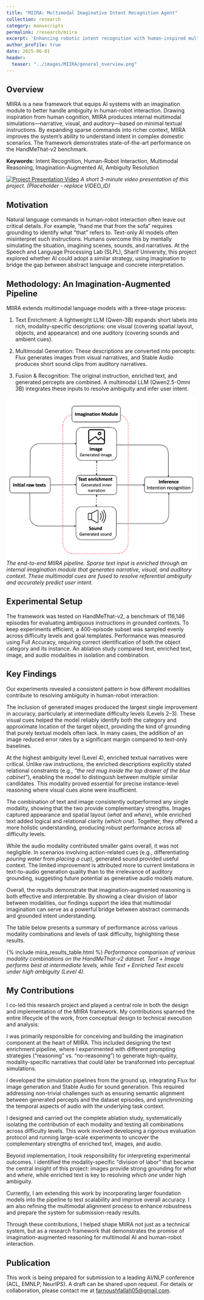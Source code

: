 ```yaml
---
title: "MIIRA: Multimodal Imaginative Intent Recognition Agent"
collection: research
category: manuscripts
permalink: /research/miira
excerpt: 'Enhancing robotic intent recognition with human-inspired multimodal imagination, achieving state-of-the-art results on ambiguous instruction benchmarks.'
author_profile: true
date: 2025-06-01
header:
  teaser: "../images/MIIRA/general_overview.png"
---
```


## Overview

MIIRA is a new framework that equips AI systems with an imagination module to better handle ambiguity in human-robot interaction. Drawing inspiration from human cognition, MIIRA produces internal multimodal simulations—narrative, visual, and auditory—based on minimal textual instructions. By expanding sparse commands into richer context, MIIRA improves the system’s ability to understand intent in complex domestic scenarios. The framework demonstrates state-of-the-art performance on the HandMeThat-v2 benchmark.

**Keywords:** Intent Recognition, Human-Robot Interaction, Multimodal Reasoning, Imagination-Augmented AI, Ambiguity Resolution


[![Project Presentation Video](https://img.youtube.com/vi/VIDEO_ID/0.jpg)](https://www.youtube.com/watch?v=VIDEO_ID)
*A short 3-minute video presentation of this project. (Placeholder - replace VIDEO_ID)*


## Motivation

Natural language commands in human-robot interaction often leave out critical details. For example, “hand me that from the sofa” requires grounding to identify what “that” refers to. Text-only AI models often misinterpret such instructions. Humans overcome this by mentally simulating the situation, imagining scenes, sounds, and narratives. At the Speech and Language Processing Lab (SLPL), Sharif University, this project explored whether AI could adopt a similar strategy, using imagination to bridge the gap between abstract language and concrete interpretation.



## Methodology: An Imagination-Augmented Pipeline

MIIRA extends multimodal language models with a three-stage process:

1. Text Enrichment: A lightweight LLM (Qwen-3B) expands short labels into rich, modality-specific descriptions: one visual (covering spatial layout, objects, and appearance) and one auditory (covering sounds and ambient cues).

2. Multimodal Generation: These descriptions are converted into percepts: Flux generates images from visual narratives, and Stable Audio produces short sound clips from auditory narratives.

3. Fusion & Recognition: The original instruction, enriched text, and generated percepts are combined. A multimodal LLM (Qwen2.5-Omni 3B) integrates these inputs to resolve ambiguity and infer user intent.

![MIIRA Architecture](../images/MIIRA/general_overview.png)
*The end-to-end MIIRA pipeline. Sparse text input is enriched through an internal imagination module that generates narrative, visual, and auditory context. These multimodal cues are fused to resolve referential ambiguity and accurately predict user intent.*

## Experimental Setup

The framework was tested on HandMeThat-v2, a benchmark of 116,146 episodes for evaluating ambiguous instructions in grounded contexts. To keep experiments efficient, a 400-episode subset was sampled evenly across difficulty levels and goal templates. Performance was measured using Full Accuracy, requiring correct identification of both the object category and its instance. An ablation study compared text, enriched text, image, and audio modalities in isolation and combination.


## Key Findings

Our experiments revealed a consistent pattern in how different modalities contribute to resolving ambiguity in human-robot interaction:

The inclusion of generated images produced the largest single improvement in accuracy, particularly at intermediate difficulty levels (Levels 2–3). These visual cues helped the model reliably identify both the category and approximate location of the target object, providing the kind of grounding that purely textual models often lack. In many cases, the addition of an image reduced error rates by a significant margin compared to text-only baselines.

At the highest ambiguity level (Level 4), enriched textual narratives were critical. Unlike raw instructions, the enriched descriptions explicitly stated relational constraints (e.g., *“the red mug inside the top drawer of the blue cabinet”*), enabling the model to distinguish between multiple similar candidates. This modality proved essential for precise instance-level reasoning where visual cues alone were insufficient.

The combination of text and image consistently outperformed any single modality, showing that the two provide complementary strengths. Images captured appearance and spatial layout (*what* and *where*), while enriched text added logical and relational clarity (*which one*). Together, they offered a more holistic understanding, producing robust performance across all difficulty levels.

While the audio modality contributed smaller gains overall, it was not negligible. In scenarios involving action-related cues (e.g., differentiating *pouring water* from *placing a cup*), generated sound provided useful context. The limited improvement is attributed more to current limitations in text-to-audio generation quality than to the irrelevance of auditory grounding, suggesting future potential as generative audio models mature.

Overall, the results demonstrate that imagination-augmented reasoning is both effective and interpretable. By showing a clear division of labor between modalities, our findings support the idea that multimodal imagination can serve as a powerful bridge between abstract commands and grounded intent understanding.

The table below presents a summary of performance across various modality combinations and levels of task difficulty, highlighting these results.

{% include miira_results_table.html %}
*Performance comparison of various modality combinations on the HandMeThat-v2 dataset. Text + Image performs best at intermediate levels, while Text + Enriched Text excels under high ambiguity (Level 4).*


## My Contributions

I co-led this research project and played a central role in both the design and implementation of the MIIRA framework. My contributions spanned the entire lifecycle of the work, from conceptual design to technical execution and analysis:

I was primarily responsible for conceiving and building the imagination component at the heart of MIIRA. This included designing the text enrichment pipeline, where I experimented with different prompting strategies (“reasoning” vs. “no-reasoning”) to generate high-quality, modality-specific narratives that could later be transformed into perceptual simulations.

I developed the simulation pipelines from the ground up, integrating Flux for image generation and Stable Audio for sound generation. This required addressing non-trivial challenges such as ensuring semantic alignment between generated percepts and the dataset episodes, and synchronizing the temporal aspects of audio with the underlying task context.

I designed and carried out the complete ablation study, systematically isolating the contribution of each modality and testing all combinations across difficulty levels. This work involved developing a rigorous evaluation protocol and running large-scale experiments to uncover the complementary strengths of enriched text, images, and audio.

Beyond implementation, I took responsibility for interpreting experimental outcomes. I identified the modality-specific “division of labor” that became the central insight of this project: images provide strong grounding for *what* and *where*, while enriched text is key to resolving *which one* under high ambiguity.

Currently, I am extending this work by incorporating larger foundation models into the pipeline to test scalability and improve overall accuracy. I am also refining the multimodal alignment process to enhance robustness and prepare the system for submission-ready results.

Through these contributions, I helped shape MIIRA not just as a technical system, but as a research framework that demonstrates the promise of imagination-augmented reasoning for multimodal AI and human-robot interaction.



## Publication

This work is being prepared for submission to a leading AI/NLP conference (ACL, EMNLP, NeurIPS). A draft can be shared upon request. For details or collaboration, please contact me at [farnoushfallah05@gmail.com](mailto:farnoushfallah05@gmail.com).